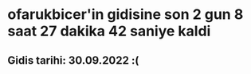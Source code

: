 # ofarukbicer'in gidisine son 2 gun 8 saat 27 dakika 42 saniye kaldi

## Gidis tarihi: 30.09.2022 :(